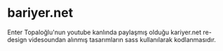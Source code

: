 # bariyer.net
Enter Topaloğlu'nun youtube kanlında paylaşmış olduğu kariyer.net re-design videsoundan alınmış tasarımların sass kullanılarak kodlanmasıdır.
